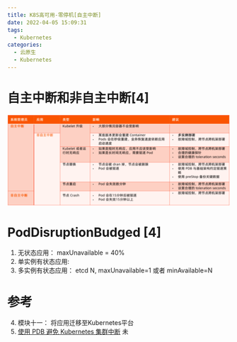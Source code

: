 ```yaml
---
title: K8S高可用-零停机[自主中断]
date: 2022-04-05 15:09:31
tags:
  - Kubernetes
categories: 
  - 云原生
  - Kubernetes
---
```


<p></p>
<!-- more -->


# 自主中断和非自主中断[4]
![自主中断和非自主中断](.\k8sAvailable\interrupt.png)

# PodDisruptionBudged [4]
  1. 无状态应用： 
     maxUnavailable = 40%
  2. 单实例有状态应用: 
  3. 多实例有状态应用： 
     etcd N, maxUnavailable=1 或者 minAvailable=N

# 参考
4. 模块十一： 将应用迁移至Kubernetes平台
101. [使用 PDB 避免 Kubernetes 集群中断](https://zhuanlan.zhihu.com/p/360521649) 未

